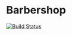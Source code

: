 # Barbershop

[![Build Status](https://travis-ci.com/Olga-5/Barbershop.svg?branch=master)](https://travis-ci.com/Olga-5/Barbershop)